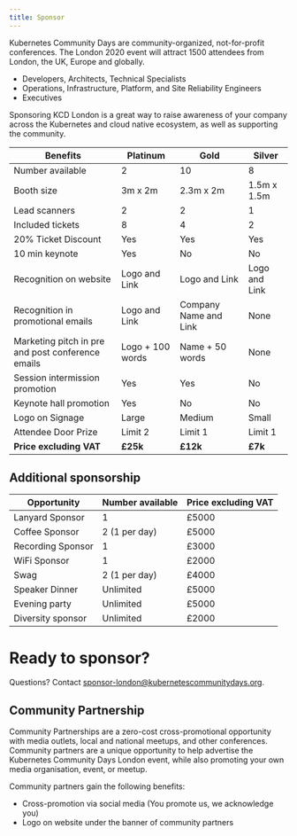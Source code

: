 ```yaml
---
title: Sponsor
---
```


Kubernetes Community Days are community-organized, not-for-profit conferences. The London 2020 event will attract 1500 attendees from London, the UK, Europe and globally.
   * Developers, Architects, Technical Specialists
   * Operations, Infrastructure, Platform, and Site Reliability Engineers
   * Executives

Sponsoring KCD London is a great way to raise awareness of your company across the Kubernetes and cloud native ecosystem, as well as supporting the community.

Benefits                          | Platinum | Gold      | Silver
----------------------------------|----------|-----------|----------
Number available                  | 2        | 10        | 8
Booth size                        | 3m x 2m  | 2.3m x 2m | 1.5m x 1.5m
Lead scanners                     | 2        | 2         | 1
Included tickets                  | 8        | 4         | 2
20% Ticket Discount               | Yes      | Yes       | Yes
10 min keynote                    | Yes      | No        | No
Recognition on website            | Logo and Link      | Logo and Link        | Logo and Link
Recognition in promotional emails | Logo and Link      | Company Name and Link        | None
Marketing pitch in pre and post conference emails | Logo + 100 words      | Name + 50 words        | None
Session intermission promotion    | Yes      | Yes        | No
Keynote hall promotion            | Yes      | No        | No
Logo on Signage                   | Large    | Medium    | Small
Attendee Door Prize               | Limit 2  | Limit 1   | Limit 1
**Price excluding VAT**           | **£25k** | **£12k**  | **£7k**

## Additional sponsorship

Opportunity       | Number available |  Price excluding VAT
------------------|------------------|---------------------
Lanyard Sponsor   | 1                | £5000
Coffee Sponsor    | 2 (1 per day)    | £5000
Recording Sponsor | 1                | £3000
WiFi Sponsor      | 1                | £2000
Swag              | 2 (1 per day)    | £4000
Speaker Dinner    | Unlimited        | £5000
Evening party     | Unlimited        | £5000
Diversity sponsor | Unlimited        | £2000

# Ready to sponsor?

<!-- [TODO - link to form on http://kubernetesdays.london]() -->

Questions? Contact [sponsor-london@kubernetescommunitydays.org](mailto:sponsor-london@kubernetescommunitydays.org).

## Community Partnership

Community Partnerships are a zero-cost cross-promotional opportunity with media outlets, local and national meetups, and other conferences. Community partners are a unique opportunity to help advertise the Kubernetes Community Days London event, while also promoting your own media organisation, event, or meetup.

Community partners gain the following benefits:

* Cross-promotion via social media (You promote us, we acknowledge you)
* Logo on website under the banner of community partners
